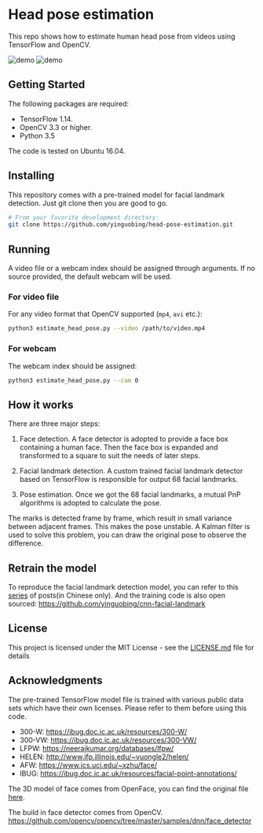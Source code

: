 # Head pose estimation

This repo shows how to estimate human head pose from videos using TensorFlow and OpenCV.

![demo](doc/demo.gif)
![demo](doc/demo1.gif)

## Getting Started

The following packages are required:

- TensorFlow 1.14.
- OpenCV 3.3 or higher.
- Python 3.5

The code is tested on Ubuntu 16.04.

## Installing

This repository comes with a pre-trained model for facial landmark detection. Just git clone then you are good to go.

```bash
# From your favorite development directory:
git clone https://github.com/yinguobing/head-pose-estimation.git
```

## Running

A video file or a webcam index should be assigned through arguments. If no source provided, the default webcam will be used.

### For video file

For any video format that OpenCV supported (`mp4`, `avi` etc.):

```bash
python3 estimate_head_pose.py --video /path/to/video.mp4
```

### For webcam

The webcam index should be assigned:

```bash
python3 estimate_head_pose.py --cam 0
``` 

## How it works

There are three major steps:

1. Face detection. A face detector is adopted to provide a face box containing a human face. Then the face box is expanded and transformed to a square to suit the needs of later steps.

2. Facial landmark detection. A custom trained facial landmark detector based on TensorFlow is responsible for output 68 facial landmarks.

3. Pose estimation. Once we got the 68 facial landmarks, a mutual PnP algorithms is adopted to calculate the pose.

The marks is detected frame by frame, which result in small variance between adjacent frames. This makes the pose unstable. A Kalman filter is used to solve this problem, you can draw the original pose to observe the difference.

## Retrain the model

To reproduce the facial landmark detection model, you can refer to this [series](https://yinguobing.com/deeplearning/) of posts(in Chinese only). And the training code is also open sourced: https://github.com/yinguobing/cnn-facial-landmark

## License
This project is licensed under the MIT License - see the [LICENSE.md](LICENSE.md) file for details


## Acknowledgments
The pre-trained TensorFlow model file is trained with various public data sets which have their own licenses. Please refer to them before using this code.

- 300-W: https://ibug.doc.ic.ac.uk/resources/300-W/
- 300-VW: https://ibug.doc.ic.ac.uk/resources/300-VW/
- LFPW: https://neerajkumar.org/databases/lfpw/
- HELEN: http://www.ifp.illinois.edu/~vuongle2/helen/
- AFW: https://www.ics.uci.edu/~xzhu/face/
- IBUG: https://ibug.doc.ic.ac.uk/resources/facial-point-annotations/

The 3D model of face comes from OpenFace, you can find the original file [here](https://github.com/TadasBaltrusaitis/OpenFace/blob/master/lib/local/LandmarkDetector/model/pdms/In-the-wild_aligned_PDM_68.txt).

The build in face detector comes from OpenCV. 
https://github.com/opencv/opencv/tree/master/samples/dnn/face_detector
